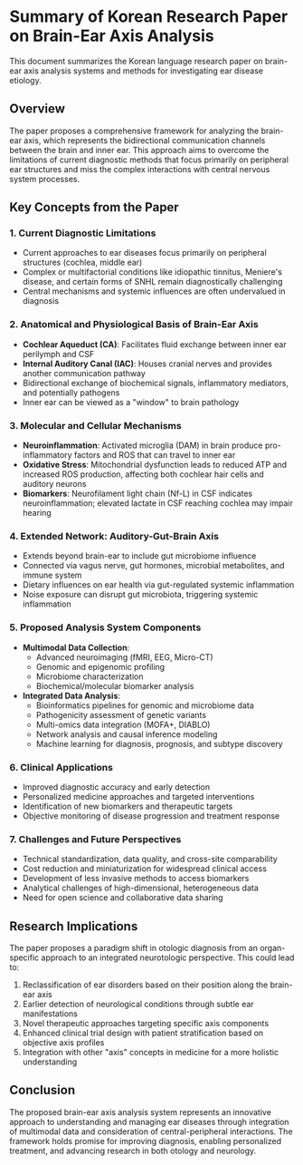 # Summary of Korean Research Paper on Brain-Ear Axis Analysis

This document summarizes the Korean language research paper on brain-ear axis analysis systems and methods for investigating ear disease etiology.

## Overview

The paper proposes a comprehensive framework for analyzing the brain-ear axis, which represents the bidirectional communication channels between the brain and inner ear. This approach aims to overcome the limitations of current diagnostic methods that focus primarily on peripheral ear structures and miss the complex interactions with central nervous system processes.

## Key Concepts from the Paper

### 1. Current Diagnostic Limitations
- Current approaches to ear diseases focus primarily on peripheral structures (cochlea, middle ear)
- Complex or multifactorial conditions like idiopathic tinnitus, Meniere's disease, and certain forms of SNHL remain diagnostically challenging
- Central mechanisms and systemic influences are often undervalued in diagnosis

### 2. Anatomical and Physiological Basis of Brain-Ear Axis
- **Cochlear Aqueduct (CA)**: Facilitates fluid exchange between inner ear perilymph and CSF
- **Internal Auditory Canal (IAC)**: Houses cranial nerves and provides another communication pathway
- Bidirectional exchange of biochemical signals, inflammatory mediators, and potentially pathogens
- Inner ear can be viewed as a "window" to brain pathology

### 3. Molecular and Cellular Mechanisms
- **Neuroinflammation**: Activated microglia (DAM) in brain produce pro-inflammatory factors and ROS that can travel to inner ear
- **Oxidative Stress**: Mitochondrial dysfunction leads to reduced ATP and increased ROS production, affecting both cochlear hair cells and auditory neurons
- **Biomarkers**: Neurofilament light chain (Nf-L) in CSF indicates neuroinflammation; elevated lactate in CSF reaching cochlea may impair hearing

### 4. Extended Network: Auditory-Gut-Brain Axis
- Extends beyond brain-ear to include gut microbiome influence
- Connected via vagus nerve, gut hormones, microbial metabolites, and immune system
- Dietary influences on ear health via gut-regulated systemic inflammation
- Noise exposure can disrupt gut microbiota, triggering systemic inflammation

### 5. Proposed Analysis System Components
- **Multimodal Data Collection**:
  - Advanced neuroimaging (fMRI, EEG, Micro-CT)
  - Genomic and epigenomic profiling
  - Microbiome characterization
  - Biochemical/molecular biomarker analysis
- **Integrated Data Analysis**:
  - Bioinformatics pipelines for genomic and microbiome data
  - Pathogenicity assessment of genetic variants
  - Multi-omics data integration (MOFA+, DIABLO)
  - Network analysis and causal inference modeling
  - Machine learning for diagnosis, prognosis, and subtype discovery

### 6. Clinical Applications
- Improved diagnostic accuracy and early detection
- Personalized medicine approaches and targeted interventions
- Identification of new biomarkers and therapeutic targets
- Objective monitoring of disease progression and treatment response

### 7. Challenges and Future Perspectives
- Technical standardization, data quality, and cross-site comparability
- Cost reduction and miniaturization for widespread clinical access
- Development of less invasive methods to access biomarkers
- Analytical challenges of high-dimensional, heterogeneous data
- Need for open science and collaborative data sharing

## Research Implications

The paper proposes a paradigm shift in otologic diagnosis from an organ-specific approach to an integrated neurotologic perspective. This could lead to:

1. Reclassification of ear disorders based on their position along the brain-ear axis
2. Earlier detection of neurological conditions through subtle ear manifestations
3. Novel therapeutic approaches targeting specific axis components
4. Enhanced clinical trial design with patient stratification based on objective axis profiles
5. Integration with other "axis" concepts in medicine for a more holistic understanding

## Conclusion

The proposed brain-ear axis analysis system represents an innovative approach to understanding and managing ear diseases through integration of multimodal data and consideration of central-peripheral interactions. The framework holds promise for improving diagnosis, enabling personalized treatment, and advancing research in both otology and neurology.
